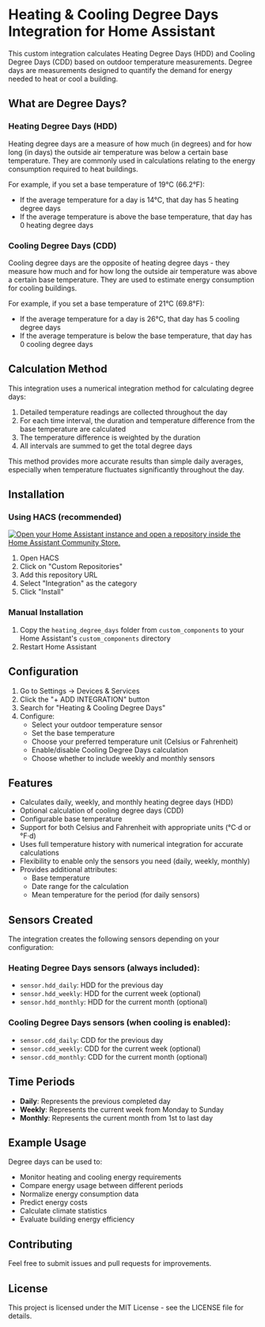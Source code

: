 # Heating & Cooling Degree Days Integration for Home Assistant

This custom integration calculates Heating Degree Days (HDD) and Cooling Degree Days (CDD) based on outdoor temperature measurements. Degree days are measurements designed to quantify the demand for energy needed to heat or cool a building.

## What are Degree Days?

### Heating Degree Days (HDD)

Heating degree days are a measure of how much (in degrees) and for how long (in days) the outside air temperature was below a certain base temperature. They are commonly used in calculations relating to the energy consumption required to heat buildings.

For example, if you set a base temperature of 19°C (66.2°F):
- If the average temperature for a day is 14°C, that day has 5 heating degree days
- If the average temperature is above the base temperature, that day has 0 heating degree days

### Cooling Degree Days (CDD)

Cooling degree days are the opposite of heating degree days - they measure how much and for how long the outside air temperature was above a certain base temperature. They are used to estimate energy consumption for cooling buildings.

For example, if you set a base temperature of 21°C (69.8°F):
- If the average temperature for a day is 26°C, that day has 5 cooling degree days
- If the average temperature is below the base temperature, that day has 0 cooling degree days

## Calculation Method

This integration uses a numerical integration method for calculating degree days:

1. Detailed temperature readings are collected throughout the day
2. For each time interval, the duration and temperature difference from the base temperature are calculated
3. The temperature difference is weighted by the duration
4. All intervals are summed to get the total degree days

This method provides more accurate results than simple daily averages, especially when temperature fluctuates significantly throughout the day.

## Installation

### Using HACS (recommended)

[![Open your Home Assistant instance and open a repository inside the Home Assistant Community Store.](https://my.home-assistant.io/badges/hacs_repository.svg)](https://my.home-assistant.io/redirect/hacs_repository/?owner=astrandb&repository=heating_degree_days)

1. Open HACS
2. Click on "Custom Repositories"
3. Add this repository URL
4. Select "Integration" as the category
5. Click "Install"

### Manual Installation

1. Copy the `heating_degree_days` folder from `custom_components` to your Home Assistant's `custom_components` directory
2. Restart Home Assistant

## Configuration

1. Go to Settings -> Devices & Services
2. Click the "+ ADD INTEGRATION" button
3. Search for "Heating & Cooling Degree Days"
4. Configure:
   - Select your outdoor temperature sensor
   - Set the base temperature
   - Choose your preferred temperature unit (Celsius or Fahrenheit)
   - Enable/disable Cooling Degree Days calculation
   - Choose whether to include weekly and monthly sensors

## Features

- Calculates daily, weekly, and monthly heating degree days (HDD)
- Optional calculation of cooling degree days (CDD)
- Configurable base temperature
- Support for both Celsius and Fahrenheit with appropriate units (°C·d or °F·d)
- Uses full temperature history with numerical integration for accurate calculations
- Flexibility to enable only the sensors you need (daily, weekly, monthly)
- Provides additional attributes:
  - Base temperature
  - Date range for the calculation
  - Mean temperature for the period (for daily sensors)

## Sensors Created

The integration creates the following sensors depending on your configuration:

### Heating Degree Days sensors (always included):
- `sensor.hdd_daily`: HDD for the previous day
- `sensor.hdd_weekly`: HDD for the current week (optional)
- `sensor.hdd_monthly`: HDD for the current month (optional)

### Cooling Degree Days sensors (when cooling is enabled):
- `sensor.cdd_daily`: CDD for the previous day
- `sensor.cdd_weekly`: CDD for the current week (optional)
- `sensor.cdd_monthly`: CDD for the current month (optional)

## Time Periods

- **Daily**: Represents the previous completed day
- **Weekly**: Represents the current week from Monday to Sunday
- **Monthly**: Represents the current month from 1st to last day

## Example Usage

Degree days can be used to:
- Monitor heating and cooling energy requirements
- Compare energy usage between different periods
- Normalize energy consumption data
- Predict energy costs
- Calculate climate statistics
- Evaluate building energy efficiency

## Contributing

Feel free to submit issues and pull requests for improvements.

## License

This project is licensed under the MIT License - see the LICENSE file for details.
